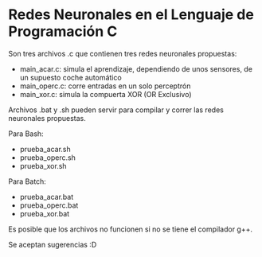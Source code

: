 # Redes Neuronales en el Lenguaje de Programación C

Son tres archivos .c que contienen tres redes neuronales propuestas:
  - main_acar.c: simula el aprendizaje, dependiendo de unos sensores, de un supuesto coche automático
  - main_operc.c: corre entradas en un solo perceptrón
  - main_xor.c: simula la compuerta XOR (OR Exclusivo)
  
Archivos .bat y .sh pueden servir para compilar y correr las redes neuronales propuestas.

Para Bash:
  - prueba_acar.sh
  - prueba_operc.sh
  - prueba_xor.sh
  
Para Batch:
  - prueba_acar.bat
  - prueba_operc.bat
  - prueba_xor.bat

Es posible que los archivos no funcionen si no se tiene el compilador g++.

Se aceptan sugerencias :D
